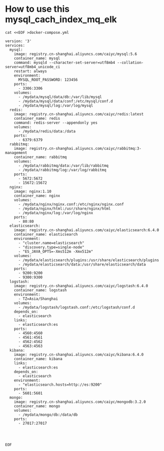 # How to use this mysql_cach_index_mq_elk



    cat <<EOF >docker-compose.yml

    version: '3'
    services:
      mysql:
        image: registry.cn-shanghai.aliyuncs.com/caiyc/mysql:5.6
        container_name: mysql
        command: mysqld --character-set-server=utf8mb4 --collation-server=utf8mb4_unicode_ci
        restart: always
        environment:
          MYSQL_ROOT_PASSWORD: 123456
        ports:
          - 3306:3306
        volumes:
          - /mydata/mysql/data/db:/var/lib/mysql 
          - /mydata/mysql/data/conf:/etc/mysql/conf.d
          - /mydata/mysql/log:/var/log/mysql
      redis:
        image: registry.cn-shanghai.aliyuncs.com/caiyc/redis:latest
        container_name: redis
        command: redis-server --appendonly yes
        volumes:
          - /mydata/redis/data:/data
        ports:
          - 6379:6379
      rabbitmq:
        image: registry.cn-shanghai.aliyuncs.com/caiyc/rabbitmq:3-management
        container_name: rabbitmq
        volumes:
          - /mydata/rabbitmq/data:/var/lib/rabbitmq
          - /mydata/rabbitmq/log:/var/log/rabbitmq
        ports:
          - 5672:5672
          - 15672:15672
      nginx:
        image: nginx:1.10
        container_name: nginx
        volumes:
          - /mydata/nginx/nginx.conf:/etc/nginx/nginx.conf
          - /mydata/nginx/html:/usr/share/nginx/html
          - /mydata/nginx/log:/var/log/nginx
        ports:
          - 80:80
      elasticsearch:
        image: registry.cn-shanghai.aliyuncs.com/caiyc/elasticsearch:6.4.0
        container_name: elasticsearch
        environment:
          - "cluster.name=elasticsearch" 
          - "discovery.type=single-node" 
          - "ES_JAVA_OPTS=-Xms512m -Xmx512m"
        volumes:
          - /mydata/elasticsearch/plugins:/usr/share/elasticsearch/plugins
          - /mydata/elasticsearch/data:/usr/share/elasticsearch/data
        ports:
          - 9200:9200
          - 9300:9300
      logstash:
        image: registry.cn-shanghai.aliyuncs.com/caiyc/logstash:6.4.0
        container_name: logstash
        environment:
          - TZ=Asia/Shanghai
        volumes:
          - /mydata/logstash/logstash.conf:/etc/logstash/conf.d
        depends_on:
          - elasticsearch 
        links:
          - elasticsearch:es
        ports:
          - 4560:4560
          - 4561:4561
          - 4562:4562
          - 4563:4563
      kibana:
        image: registry.cn-shanghai.aliyuncs.com/caiyc/kibana:6.4.0
        container_name: kibana
        links:
          - elasticsearch:es
        depends_on:
          - elasticsearch
        environment:
          - "elasticsearch.hosts=http://es:9200"
        ports:
          - 5601:5601
      mongo:
        image: registry.cn-shanghai.aliyuncs.com/caiyc/mongodb:3.2.0
        container_name: mongo
        volumes:
          - /mydata/mongo/db:/data/db
        ports:
          - 27017:27017  




    EOF





